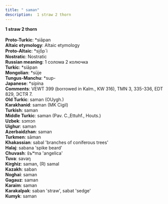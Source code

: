 ```yaml
---
title: " saman"
description:  1 straw 2 thorn
---
```

<p data-pagefind-weight="0.5">
<strong> 1 straw 2 thorn</strong><br><br>
<strong>Proto-Turkic</strong>:  *siāpan<br>
<strong>Altaic etymology</strong>:  Altaic etymology<br>
<strong> Proto-Altaic</strong>:  *si̯ṓp`ì<br>
<strong>Nostratic</strong>:  Nostratic<br>
<strong>Russian meaning</strong>:  1 солома 2 колючка<br>
<strong>Turkic</strong>:  *siāpan<br>
<strong>Mongolian</strong>:  *süje<br>
<strong>Tungus-Manchu</strong>:  *sup-<br>
<strong>Japanese</strong>:  *sípína<br>
<strong>Comments</strong>:  VEWT 399 (borrowed in Kalm., KW 316), TMN 3, 335-336, EDT 829, ЭСТЯ 7.<br>
<strong>Old Turkic</strong>:  saman (OUygh.)<br>
<strong>Karakhanid</strong>:  saman (MK Cigil)<br>
<strong>Turkish</strong>:  saman<br>
<strong>Middle Turkic</strong>:  saman (Pav. C.,Ettuhf., Houts.)<br>
<strong>Uzbek</strong>:  sɔmɔn<br>
<strong>Uighur</strong>:  saman<br>
<strong>Azerbaidzhan</strong>:  saman<br>
<strong>Turkmen</strong>:  sāman<br>
<strong>Khakassian</strong>:  sabal 'branches of coniferous trees'<br>
<strong>Halaj</strong>:  sabana 'spike beard'<br>
<strong>Chuvash</strong>:  šъʷma 'angelica'<br>
<strong>Tuva</strong>:  savaŋ<br>
<strong>Kirghiz</strong>:  saman, (R) samal<br>
<strong>Kazakh</strong>:  saban<br>
<strong>Noghai</strong>:  saman<br>
<strong>Gagauz</strong>:  saman<br>
<strong>Karaim</strong>:  saman<br>
<strong>Karakalpak</strong>:  saban 'straw', sabat 'sedge'<br>
<strong>Kumyk</strong>:  saman<br>

</p>
